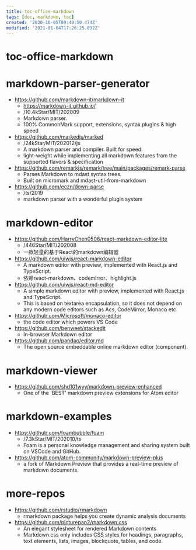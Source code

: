 ```yaml
---
title: toc-office-markdown
tags: [doc, markdown, toc]
created: '2020-10-05T09:49:50.474Z'
modified: '2021-01-04T17:26:25.032Z'
---
```


# toc-office-markdown

# markdown-parser-generator

- https://github.com/markdown-it/markdown-it
  - https://markdown-it.github.io/
  - /10.4kStar/MIT/202009
  - Markdown parser. 
  - 100% CommonMark support, extensions, syntax plugins & high speed
- https://github.com/markedjs/marked
  - /24kStar/MIT/202012/js
  - A markdown parser and compiler. Built for speed.
  - light-weight while implementing all markdown features from the supported flavors & specification
- https://github.com/remarkjs/remark/tree/main/packages/remark-parse
  - Parses Markdown to mdast syntax trees. 
  - Built on micromark and mdast-util-from-markdown
- https://github.com/eczn/down-parse
  - /ts/2019
  - markdown parser with a wonderful plugin system

# markdown-editor

- https://github.com/HarryChen0506/react-markdown-editor-lite
  - /446Star/MIT/202008
  - 一款轻量的基于React的markdown编辑器
- https://github.com/uiwjs/react-markdown-editor
  - A markdown editor with preview, implemented with React.js and TypeScript.
  - 依赖react-markdown、codemirror、highlight.js
- https://github.com/uiwjs/react-md-editor
  - A simple markdown editor with preview, implemented with React.js and TypeScript.
  - This is based on textarea encapsulation, so it does not depend on any modern code editors such as Acs, CodeMirror, Monaco etc.
- https://github.com/Microsoft/monaco-editor
  - the code editor which powers VS Code
- https://github.com/benweet/stackedit
  - In-browser Markdown editor
- https://github.com/pandao/editor.md
  - The open source embeddable online markdown editor (component).

# markdown-viewer

- https://github.com/shd101wyy/markdown-preview-enhanced
  - One of the 'BEST' markdown preview extensions for Atom editor

# markdown-examples

- https://github.com/foambubble/foam
  - /7.3kStar/MIT/202010/ts
  - Foam is a personal knowledge management and sharing system built on VSCode and GitHub.
- https://github.com/atom-community/markdown-preview-plus
  - a fork of Markdown Preview that provides a real-time preview of markdown documents.

# more-repos

- https://github.com/rstudio/rmarkdown
  - rmarkdown package helps you create dynamic analysis documents
- https://github.com/picturepan2/markdown.css
  - An elegant stylesheet for rendered Markdown contents
  - Markdown.css only includes CSS styles for headings, paragraphs, text elements, lists, images, blockquote, tables, and code.
